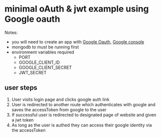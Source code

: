 # minimal oAuth & jwt example using Google oauth

Notes:
- you will need to create an app with
[Google Oauth](https://developers.google.com/identity/protocols/OAuth2),
[Google console](https://console.developers.google.com/)
- mongodb to must be running first
- environment variables required
    - PORT
    - GOOGLE_CLIENT_ID 
    - GOOGLE_CLIENT_SECRET
    - JWT_SECRET


## user steps
1. User visits login page and clicks google auth link
2. User is redirected to another route which authenticates with google and saves the accessToken from google to the user
3. If successful user is redirected to designated page of website and given a jwt token
4. As long as the user is authed they can access their google identity via the accessToken